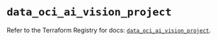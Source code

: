 # `data_oci_ai_vision_project`

Refer to the Terraform Registry for docs: [`data_oci_ai_vision_project`](https://registry.terraform.io/providers/hashicorp/oci/7.19.0/docs/data-sources/ai_vision_project).

